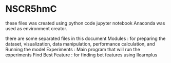 # NSCR5hmC
these files was created using python code jupyter notebook 
Anaconda was used as environment creator.

there are some separated files in this document
Modules : for preparing the dataset, visualization, data manipulation, performance calculation, and Running the model
Experiments : Main program that will run the experiments 
Find Best Feature : for finding bet features using Ilearnplus 
